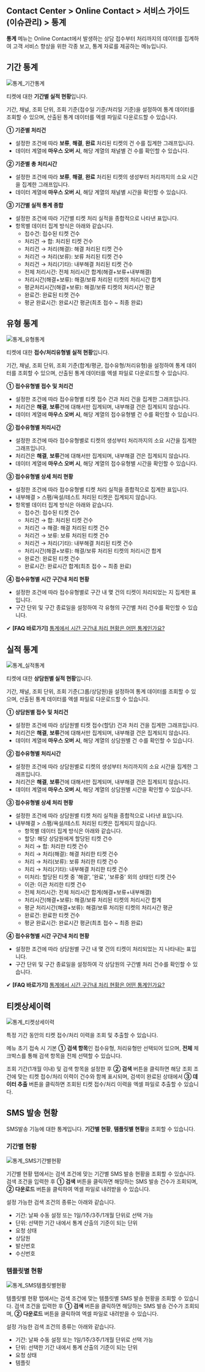 ## Contact Center > Online Contact > 서비스 가이드 (이슈관리) > 통계

**통계** 메뉴는 Online Contact에서 발생하는 상담 접수부터 처리까지의 데이터를 집계하여 고객 서비스 향상을 위한 각종 보고, 통계 자료를 제공하는 메뉴입니다.

## 기간 통계
![통계_기간통계](https://static.toastoven.net/prod_contact_center/OC3.0/kr/online-contact-guide-issue-report_img0010.png)

티켓에 대한 **기간별 실적 현황**입니다.

기간, 채널, 조회 단위, 조회 기준(접수일 기준/처리일 기준)을 설정하여 통계 데이터를 조회할 수 있으며, 산출된 통계 데이터를 엑셀 파일로 다운로드할 수 있습니다.

**① 기준별 처리건**

- 설정한 조건에 따라 **보류**, **해결**, **완료** 처리된 티켓의 건 수를 집계한 그래프입니다.
- 데이터 계열에 **마우스 오버 시**, 해당 계열의 채널별 건 수를 확인할 수 있습니다.

**② 기준별 총 처리시간**

- 설정한 조건에 따라 **보류**, **해결**, **완료** 처리된 티켓의 생성부터 처리까지의 소요 시간을 집계한 그래프입니다.
- 데이터 계열에 **마우스 오버 시**, 해당 계열의 채널별 시간을 확인할 수 있습니다.

**③ 기간별 실적 통계 종합**

- 설정한 조건에 따라 기간별 티켓 처리 실적을 종합적으로 나타낸 표입니다.
- 항목별 데이터 집계 방식은 아래와 같습니다.
    - 접수건: 접수된 티켓 건수
    - 처리건 → 합: 처리된 티켓 건수
    - 처리건 → 처리(해결): 해결 처리된 티켓 건수
    - 처리건 → 처리(보류): 보류 처리된 티켓 건수
    - 처리건 → 처리(기타): 내부해결 처리된 티켓 건수
    - 전체 처리시간: 전체 처리시간 합계(해결+보류+내부해결)
    - 처리시간(해결+보류): 해결/보류 처리된 티켓의 처리시간 합계
    - 평균처리시간(해결+보류): 해결/보류 티켓의 처리시간 평균
    - 완료건: 완료된 티켓 건수
    - 평균 완료시간: 완료시간 평균(최초 접수 ~ 최종 완료)

## 유형 통계
![통계_유형통계](https://static.toastoven.net/prod_contact_center/OC3.0/kr/online-contact-guide-issue-report_img0020.png)

티켓에 대한 **접수/처리유형별 실적 현황**입니다.

기간, 채널, 조회 단위, 조회 기준(합계/평균, 접수유형/처리유형)을 설정하여 통계 데이터를 조회할 수 있으며, 산출된 통계 데이터를 엑셀 파일로 다운로드할 수 있습니다.

**① 접수유형별 접수 및 처리건**

- 설정한 조건에 따라 접수유형별 티켓 접수 건과 처리 건을 집계한 그래프입니다.
- 처리건은 **해결**, **보류**건에 대해서만 집계되며, 내부해결 건은 집계되지 않습니다.
- 데이터 계열에 **마우스 오버 시**, 해당 계열의 접수유형별 건 수를 확인할 수 있습니다.

**② 접수유형별 처리시간**

- 설정한 조건에 따라 접수유형별로 티켓의 생성부터 처리까지의 소요 시간을 집계한 그래프입니다.
- 처리건은 **해결**, **보류**건에 대해서만 집계되며, 내부해결 건은 집계되지 않습니다.
- 데이터 계열에 **마우스 오버 시**, 해당 계열의 접수유형별 시간을 확인할 수 있습니다.

**③ 접수유형별 상세 처리 현황**

- 설정한 조건에 따라 접수유형별 티켓 처리 실적을 종합적으로 집계한 표입니다.
- 내부해결 > 스팸/욕설/테스트 처리된 티켓은 집계되지 않습니다.
- 항목별 데이터 집계 방식은 아래와 같습니다.
    - 접수건: 접수된 티켓 건수
    - 처리건 → 합: 처리된 티켓 건수
    - 처리건 → 해결: 해결 처리된 티켓 건수
    - 처리건 → 보류: 보류 처리된 티켓 건수
    - 처리건 → 처리(기타): 내부해결 처리된 티켓 건수
    - 처리시간(해결+보류): 해결/보류 처리된 티켓의 처리시간 합계
    - 완료건: 완료된 티켓 건수
    - 완료시간: 완료시간 합계(최초 접수 ~ 최종 완료)

**④ 접수유형별 시간 구간내 처리 현황**

- 설정한 조건에 따라 접수유형별로 구간 내 몇 건의 티켓이 처리되었는 지 집계한 표입니다.
- 구간 단위 및 구간 종료일을 설정하여 각 유형의 구간별 처리 건수를 확인할 수 있습니다.

✔ **\[FAQ 바로가기]** [통계에서 시간 구간내 처리 현황은 어떤 통계인가요?](https://nhn-contact.oc.nhncloud.com/oc/hc/article/55/)

## 실적 통계
![통계_실적통계](https://static.toastoven.net/prod_contact_center/OC3.0/kr/online-contact-guide-issue-report_img0030.png)

티켓에 대한 **상담원별 실적 현황**입니다.

기간, 채널, 조회 단위, 조회 기준(그룹/상담원)을 설정하여 통계 데이터를 조회할 수 있으며, 산출된 통계 데이터를 엑셀 파일로 다운로드할 수 있습니다.

**① 상담원별 접수 및 처리건**

- 설정한 조건에 따라 상담원별 티켓 접수(할당) 건과 처리 건을 집계한 그래프입니다.
- 처리건은 **해결**, **보류**건에 대해서만 집계되며, 내부해결 건은 집계되지 않습니다.
- 데이터 계열에 **마우스 오버 시**, 해당 계열의 상담원별 건 수를 확인할 수 있습니다.

**② 접수유형별 처리시간**

- 설정한 조건에 따라 상담원별로 티켓의 생성부터 처리까지의 소요 시간을 집계한 그래프입니다.
- 처리건은 **해결**, **보류**건에 대해서만 집계되며, 내부해결 건은 집계되지 않습니다.
- 데이터 계열에 **마우스 오버 시**, 해당 계열의 상담원별 시간을 확인할 수 있습니다.

**③ 접수유형별 상세 처리 현황**

- 설정한 조건에 따라 상담원별 티켓 처리 실적을 종합적으로 나타낸 표입니다.
- 내부해결 > 스팸/욕설/테스트 처리된 티켓은 집계되지 않습니다.
    - 항목별 데이터 집계 방식은 아래와 같습니다.
    - 할당: 해당 상담원에게 할당된 티켓 건수
    - 처리 → 합: 처리한 티켓 건수
    - 처리 → 처리(해결): 해결 처리한 티켓 건수
    - 처리 → 처리(보류): 보류 처리한 티켓 건수
    - 처리 → 처리(기타): 내부해결 처리한 티켓 건수
    - 미처리: 할당된 티켓 중 '해결', '완료', '보류중' 외의 상태인 티켓 건수
    - 이관: 이관 처리한 티켓 건수
    - 전체 처리시간: 전체 처리시간 합계(해결+보류+내부해결)
    - 처리시간(해결+보류): 해결/보류 처리된 티켓의 처리시간 합계
    - 평균 처리시간(해결+보류): 해결/보류 처리된 티켓의 처리시간 평균
    - 완료건: 완료한 티켓 건수
    - 평균 완료시간: 완료시간 평균(최초 접수 ~ 최종 완료)

**④ 접수유형별 시간 구간내 처리 현황**

- 설정한 조건에 따라 상담원별 구간 내 몇 건의 티켓이 처리되었는 지 나타내는 표입니다.
- 구간 단위 및 구간 종료일을 설정하여 각 상담원의 구간별 처리 건수를 확인할 수 있습니다.

✔ **\[FAQ 바로가기]** [통계에서 시간 구간내 처리 현황은 어떤 통계인가요?](https://nhn-contact.oc.nhncloud.com/oc/hc/article/55/)

## 티켓상세이력
![통계_티켓상세이력](https://static.toastoven.net/prod_contact_center/OC3.0/kr/online-contact-guide-issue-report_img0040.png)

특정 기간 동안의 티켓 접수/처리 이력을 조회 및 추출할 수 있습니다.

메뉴 초기 접속 시 기본 **① 검색 항목**인 접수유형, 처리유형만 선택되어 있으며, **전체** 체크박스를 통해 검색 항목을 전체 선택할 수 있습니다.

조회 기간(1개월 이내) 및 검색 항목을 설정한 후 **② 검색** 버튼을 클릭하면 해당 조회 조건에 맞는 티켓 접수/처리 이력이 건수와 함께 표시되며,
검색이 완료된 상태에서 **③ 데이터 추출** 버튼을 클릭하면 조회된 티켓 접수/처리 이력을 엑셀 파일로 추출할 수 있습니다.



## SMS 발송 현황
SMS발송 기능에 대한 통계입니다. **기간별 현황**, **템플릿별 현황**을 조회할 수 있습니다.

### 기간별 현황
![통계_SMS기간별현황](https://static.toastoven.net/prod_contact_center/OC3.0/kr/online-contact-guide-issue-report_img0050.png)

기간별 현황 탭에서는 검색 조건에 맞는 기간별 SMS 발송 현황을 조회할 수 있습니다.
검색 조건을 입력한 후 **① 검색** 버튼을 클릭하면 해당하는 SMS 발송 건수가 조회되며, **② 다운로드** 버튼을 클릭하여 엑셀 파일로 내려받을 수 있습니다.

설정 가능한 검색 조건의 종류는 아래와 같습니다.

- 기간: 날짜 수동 설정 또는 1일/1주/3주/1개월 단위로 선택 가능
- 단위: 선택한 기간 내에서 통계 산출의 기준이 되는 단위
- 요청 상태
- 상담원
- 발신번호
- 수신번호

### 템플릿별 현황
![통계_SMS템플릿별현황](https://static.toastoven.net/prod_contact_center/OC3.0/kr/online-contact-guide-issue-report_img0060.png)

템플릿별 현황 탭에서는 검색 조건에 맞는 템플릿별 SMS 발송 현황을 조회할 수 있습니다.
검색 조건을 입력한 후 **① 검색** 버튼을 클릭하면 해당하는 SMS 발송 건수가 조회되며, **② 다운로드** 버튼을 클릭하여 엑셀 파일로 내려받을 수 있습니다.

설정 가능한 검색 조건의 종류는 아래와 같습니다.

- 기간: 날짜 수동 설정 또는 1일/1주/3주/1개월 단위로 선택 가능
- 단위: 선택한 기간 내에서 통계 산출의 기준이 되는 단위
- 요청 상태
- 템플릿
